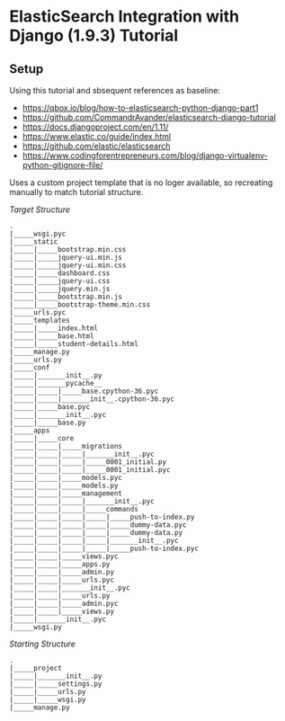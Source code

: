 # ElasticSearch Integration with Django (1.9.3) Tutorial

## Setup

Using this tutorial and sbsequent references as baseline:

- https://qbox.io/blog/how-to-elasticsearch-python-django-part1
- https://github.com/CommandrAvander/elasticsearch-django-tutorial
- https://docs.djangoproject.com/en/1.11/
- https://www.elastic.co/guide/index.html
- https://github.com/elastic/elasticsearch
- https://www.codingforentrepreneurs.com/blog/django-virtualenv-python-gitignore-file/

Uses a custom project template that is no loger available, so recreating manually to match tutorial structure.

*Target Structure*

```
.
|_____wsgi.pyc
|_____static
|_____|_____bootstrap.min.css
|_____|_____jquery-ui.min.js
|_____|_____jquery-ui.min.css
|_____|_____dashboard.css
|_____|_____jquery-ui.css
|_____|_____jquery.min.js
|_____|_____bootstrap.min.js
|_____|_____bootstrap-theme.min.css
|_____urls.pyc
|_____templates
|_____|_____index.html
|_____|_____base.html
|_____|_____student-details.html
|_____manage.py
|_____urls.py
|_____conf
|_____|_______init__.py
|_____|_______pycache__
|_____|_____|_____base.cpython-36.pyc
|_____|_____|_______init__.cpython-36.pyc
|_____|_____base.pyc
|_____|_______init__.pyc
|_____|_____base.py
|_____apps
|_____|_____core
|_____|_____|_____migrations
|_____|_____|_____|_______init__.pyc
|_____|_____|_____|_____0001_initial.py
|_____|_____|_____|_____0001_initial.pyc
|_____|_____|_____models.pyc
|_____|_____|_____models.py
|_____|_____|_____management
|_____|_____|_____|_______init__.pyc
|_____|_____|_____|_____commands
|_____|_____|_____|_____|_____push-to-index.py
|_____|_____|_____|_____|_____dummy-data.pyc
|_____|_____|_____|_____|_____dummy-data.py
|_____|_____|_____|_____|_______init__.pyc
|_____|_____|_____|_____|_____push-to-index.pyc
|_____|_____|_____views.pyc
|_____|_____|_____apps.py
|_____|_____|_____admin.py
|_____|_____|_____urls.pyc
|_____|_____|_______init__.pyc
|_____|_____|_____urls.py
|_____|_____|_____admin.pyc
|_____|_____|_____views.py
|_____|_______init__.pyc
|_____wsgi.py
```

*Starting Structure*

```
.
|_____project
|_____|_______init__.py
|_____|_____settings.py
|_____|_____urls.py
|_____|_____wsgi.py
|_____manage.py
```
